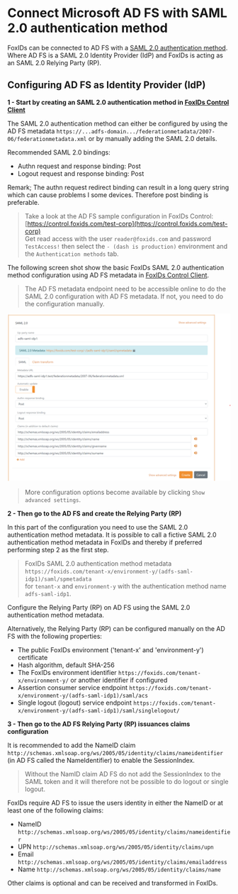 # Connect Microsoft AD FS with SAML 2.0 authentication method

FoxIDs can be connected to AD FS with a [SAML 2.0 authentication method](auth-method-saml-2.0.md). Where AD FS is a SAML 2.0 Identity Provider (IdP) and FoxIDs is acting as an SAML 2.0 Relying Party (RP).
 
## Configuring AD FS as Identity Provider (IdP)

**1 - Start by creating an SAML 2.0 authentication method in [FoxIDs Control Client](control.md#foxids-control-client)**

The SAML 2.0 authentication method can either be configured by using the AD FS metadata `https://...adfs-domain.../federationmetadata/2007-06/federationmetadata.xml` or by manually adding the SAML 2.0 details.

Recommended SAML 2.0 bindings:
- Authn request and response binding: Post
- Logout request and response binding: Post

Remark; The authn request redirect binding can result in a long query string which can cause problems I some devices. Therefore post binding is preferable.

> Take a look at the AD FS sample configuration in FoxIDs Control: [https://control.foxids.com/test-corp](https://control.foxids.com/test-corp)  
> Get read access with the user `reader@foxids.com` and password `TestAccess!` then select the `- (dash is production)` environment and the `Authentication methods` tab.

The following screen shot show the basic FoxIDs SAML 2.0 authentication method configuration using AD FS metadata in [FoxIDs Control Client](control.md#foxids-control-client).

> The AD FS metadata endpoint need to be accessible online to do the SAML 2.0 configuration with AD FS metadata. If not, you need to do the configuration manually.

![Configure SAML 2.0 AD FS authentication method](images/configure-saml-adfs-auth-method.png)

> More configuration options become available by clicking `Show advanced settings`.

**2 - Then go to the AD FS and create the Relying Party (RP)**

In this part of the configuration you need to use the SAML 2.0 authentication method metadata. It is possible to call a fictive SAML 2.0 authentication method metadata in FoxIDs and thereby if preferred performing step 2 as the first step.

> FoxIDs SAML 2.0 authentication method metadata `https://foxids.com/tenant-x/environment-y/(adfs-saml-idp1)/saml/spmetadata`  
> for `tenant-x` and `environment-y` with the authentication method name `adfs-saml-idp1`.

Configure the Relying Party (RP) on AD FS using the SAML 2.0 authentication method metadata.

Alternatively, the Relying Party (RP) can be configured manually on the AD FS with the following properties:

- The public FoxIDs environment ('tenant-x' and 'environment-y') certificate
- Hash algorithm, default SHA-256
- The FoxIDs environment identifier `https://foxids.com/tenant-x/environment-y/` or another identifier if configured
- Assertion consumer service endpoint `https://foxids.com/tenant-x/environment-y/(adfs-saml-idp1)/saml/acs`
- Single logout (logout) service endpoint `https://foxids.com/tenant-x/environment-y/(adfs-saml-idp1)/saml/singlelogout/`

**3 - Then go to the AD FS Relying Party (RP) issuances claims configuration**

It is recommended to add the NameID claim `http://schemas.xmlsoap.org/ws/2005/05/identity/claims/nameidentifier` (in AD FS called the NameIdentifier) to enable the SessionIndex. 

> Without the NamID claim AD FS do not add the SessionIndex to the SAML token and it will therefore not be possible to do logout or single logout.

FoxIDs require AD FS to issue the users identity in either the NameID or at least one of the following claims:

- NameID `http://schemas.xmlsoap.org/ws/2005/05/identity/claims/nameidentifier`
- UPN `http://schemas.xmlsoap.org/ws/2005/05/identity/claims/upn`
- Email `http://schemas.xmlsoap.org/ws/2005/05/identity/claims/emailaddress`
- Name `http://schemas.xmlsoap.org/ws/2005/05/identity/claims/name`

Other claims is optional and can be received and transformed in FoxIDs.

